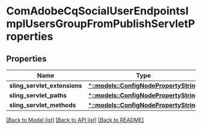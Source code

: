 # ComAdobeCqSocialUserEndpointsImplUsersGroupFromPublishServletProperties

## Properties
Name | Type | Description | Notes
------------ | ------------- | ------------- | -------------
**sling_servlet_extensions** | [***::models::ConfigNodePropertyString**](configNodePropertyString.md) |  | [optional] 
**sling_servlet_paths** | [***::models::ConfigNodePropertyString**](configNodePropertyString.md) |  | [optional] 
**sling_servlet_methods** | [***::models::ConfigNodePropertyString**](configNodePropertyString.md) |  | [optional] 

[[Back to Model list]](../README.md#documentation-for-models) [[Back to API list]](../README.md#documentation-for-api-endpoints) [[Back to README]](../README.md)


